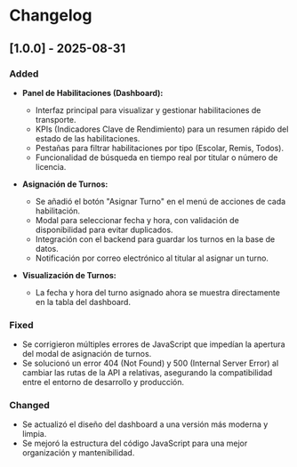# Changelog

## [1.0.0] - 2025-08-31

### Added
- **Panel de Habilitaciones (Dashboard):**
  - Interfaz principal para visualizar y gestionar habilitaciones de transporte.
  - KPIs (Indicadores Clave de Rendimiento) para un resumen rápido del estado de las habilitaciones.
  - Pestañas para filtrar habilitaciones por tipo (Escolar, Remis, Todos).
  - Funcionalidad de búsqueda en tiempo real por titular o número de licencia.

- **Asignación de Turnos:**
  - Se añadió el botón "Asignar Turno" en el menú de acciones de cada habilitación.
  - Modal para seleccionar fecha y hora, con validación de disponibilidad para evitar duplicados.
  - Integración con el backend para guardar los turnos en la base de datos.
  - Notificación por correo electrónico al titular al asignar un turno.

- **Visualización de Turnos:**
  - La fecha y hora del turno asignado ahora se muestra directamente en la tabla del dashboard.

### Fixed
- Se corrigieron múltiples errores de JavaScript que impedían la apertura del modal de asignación de turnos.
- Se solucionó un error 404 (Not Found) y 500 (Internal Server Error) al cambiar las rutas de la API a relativas, asegurando la compatibilidad entre el entorno de desarrollo y producción.

### Changed
- Se actualizó el diseño del dashboard a una versión más moderna y limpia.
- Se mejoró la estructura del código JavaScript para una mejor organización y mantenibilidad.
